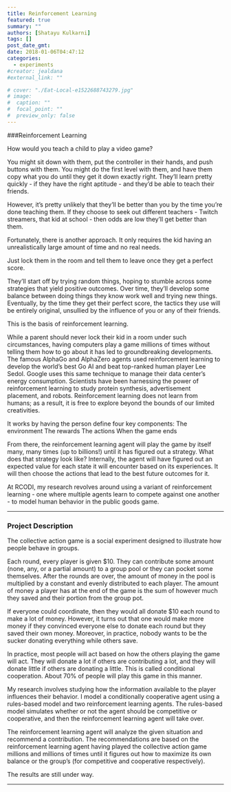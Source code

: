 ```yaml
---
title: Reinforcement Learning
featured: true
summary: ""
authors: [Shatayu Kulkarni]
tags: []
post_date_gmt:
date: 2018-01-06T04:47:12
categories:
  - experiments
#creator: jealdana
#external_link: ""

# cover: "./Eat-Local-e1522688743279.jpg"
# image:
#  caption: ""
#  focal_point: ""
#  preview_only: false
---
```


###Reinforcement Learning

How would you teach a child to play a video game?

You might sit down with them, put the controller in their hands, and push buttons with them. You might do the first level with them, and have them copy what you do until they get it down exactly right. They’ll learn pretty quickly - if they have the right aptitude - and they’d be able to teach their friends.

However, it’s pretty unlikely that they’ll be better than you by the time you’re done teaching them. If they choose to seek out different teachers - Twitch streamers, that kid at school - then odds are low they’ll get better than them.

Fortunately, there is another approach. It only requires the kid having an unrealistically large amount of time and no real needs.

Just lock them in the room and tell them to leave once they get a perfect score.

They’ll start off by trying random things, hoping to stumble across some strategies that yield positive outcomes. Over time, they’ll develop some balance between doing things they know work well and trying new things. Eventually, by the time they get their perfect score, the tactics they use will be entirely original, unsullied by the influence of you or any of their friends.

This is the basis of reinforcement learning.

While a parent should never lock their kid in a room under such circumstances, having computers play a game millions of times without telling them how to go about it has led to groundbreaking developments. The famous AlphaGo and AlphaZero agents used reinforcement learning to develop the world’s best Go AI and beat top-ranked human player Lee Sedol. Google uses this same technique to manage their data center’s energy consumption. Scientists have been harnessing the power of reinforcement learning to study protein synthesis, advertisement placement, and robots. Reinforcement learning does not learn from humans; as a result, it is free to explore beyond the bounds of our limited creativities.

It works by having the person define four key components:
The environment
The rewards
The actions
When the game ends

From there, the reinforcement learning agent will play the game by itself many, many times (up to billions!) until it has figured out a strategy. What does that strategy look like? Internally, the agent will have figured out an expected value for each state it will encounter based on its experiences. It will then choose the actions that lead to the best future outcomes for it.

At RCODI, my research revolves around using a variant of reinforcement learning - one where multiple agents learn to compete against one another - to model human behavior in the public goods game.

---

### Project Description

The collective action game is a social experiment designed to illustrate how people behave in groups.

Each round, every player is given $10. They can contribute some amount (none, any, or a partial amount) to a group pool or they can pocket some themselves. After the rounds are over, the amount of money in the pool is multiplied by a constant and evenly distributed to each player. The amount of money a player has at the end of the game is the sum of however much they saved and their portion from the group pot.

If everyone could coordinate, then they would all donate $10 each round to make a lot of money. However, it turns out that one would make more money if they convinced everyone else to donate each round but they saved their own money. Moreover, in practice, nobody wants to be the sucker donating everything while others save.

In practice, most people will act based on how the others playing the game will act. They will donate a lot if others are contributing a lot, and they will donate little if others are donating a little. This is called conditional cooperation. About 70% of people will play this game in this manner.

My research involves studying how the information available to the player influences their behavior. I model a conditionally cooperative agent using a rules-based model and two reinforcement learning agents. The rules-based model simulates whether or not the agent should be competitive or cooperative, and then the reinforcement learning agent will take over.

The reinforcement learning agent will analyze the given situation and recommend a contribution. The recommendations are based on the reinforcement learning agent having played the collective action game millions and millions of times until it figures out how to maximize its own balance or the group’s (for competitive and cooperative respectively).

The results are still under way.

---

